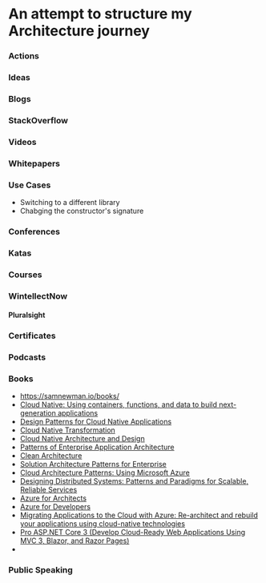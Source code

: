 # An attempt to structure my Architecture journey


### Actions



### Ideas



### Blogs


### StackOverflow


### Videos

### Whitepapers


### Use Cases
- Switching to a different library
- Chabging the constructor's signature

### Conferences



### Katas

### Courses


### WintellectNow


#### Pluralsight 



### Certificates

### Podcasts


 

### Books

- https://samnewman.io/books/
- [Cloud Native: Using containers, functions, and data to build next-generation applications](https://www.amazon.co.uk/Cloud-Native-Containers-Next-Generation-Applications/dp/1492053821/ref=sr_1_3?crid=186YVYVW2ON55&keywords=cloud-native&qid=1670995542&sprefix=cloud-native%2Caps%2C139&sr=8-3)
- [Design Patterns for Cloud Native Applications](https://www.amazon.co.uk/Design-Patterns-Cloud-Native-Applications/dp/1492090719/ref=sr_1_4?crid=186YVYVW2ON55&keywords=cloud-native&qid=1670995542&sprefix=cloud-native%2Caps%2C139&sr=8-4)
- [Cloud Native Transformation](https://www.amazon.co.uk/Cloud-Native-Transformation-Practical-Innovation/dp/1492048909/ref=sr_1_5?crid=186YVYVW2ON55&keywords=cloud-native&qid=1670995542&sprefix=cloud-native%2Caps%2C139&sr=8-5)
- [Cloud Native Architecture and Design](https://www.amazon.co.uk/Cloud-Native-Architecture-Design-Enterprise-Grade/dp/1484272250/ref=sr_1_12?crid=186YVYVW2ON55&keywords=cloud-native&qid=1670995542&sprefix=cloud-native%2Caps%2C139&sr=8-12)
- [Patterns of Enterprise Application Architecture](https://www.amazon.co.uk/Enterprise-Application-Architecture-Addison-Wesley-Signature/dp/0321127420/ref=sr_1_1?crid=1JKJXADG8VNEO&keywords=patterns+of+enterprise+application+architecture&qid=1691329517&sprefix=patterns+of+e%2Caps%2C207&sr=8-1)
- [Clean Architecture](https://www.amazon.co.uk/dp/0134494164/ref=sspa_dk_detail_1?psc=1&pd_rd_i=0134494164&pd_rd_w=xMR5k&content-id=amzn1.sym.84ea1bf1-65a8-4363-b8f5-f0df58cbb686&pf_rd_p=84ea1bf1-65a8-4363-b8f5-f0df58cbb686&pf_rd_r=VE243D5EGMBDXFP0N1T8&pd_rd_wg=MMPBW&pd_rd_r=3b7a51ea-dc62-4edd-bad7-40d0009eac7a&s=books&sp_csd=d2lkZ2V0TmFtZT1zcF9kZXRhaWw)
- [Solution Architecture Patterns for Enterprise](https://www.amazon.co.uk/Solution-Architecture-Patterns-Enterprise-Building/dp/1484289471/ref=sr_1_4?crid=1JKJXADG8VNEO&keywords=patterns+of+enterprise+application+architecture&qid=1691329517&sprefix=patterns+of+e%2Caps%2C207&sr=8-4)
- [Cloud Architecture Patterns: Using Microsoft Azure](https://www.amazon.com/Cloud-Architecture-Patterns-Using-Microsoft-ebook/dp/B009G8PYY4/ref=sr_1_1?crid=231FQPXZIPVNZ&keywords=Cloud+Architecture+Patterns%3A+Usi&qid=1691325764&s=books&sprefix=cloud+architecture+patterns+usi%2Cstripbooks-intl-ship%2C222&sr=1-1)
- [Designing Distributed Systems: Patterns and Paradigms for Scalable, Reliable Services](https://www.amazon.com/Designing-Distributed-Systems-Patterns-Paradigms/dp/1491983647/ref=sr_1_1?crid=2YHMR1Z3W3GT7&keywords=Designing+Distributed+Systems%3A+Patterns+and+Paradigms+for+Scalable%2C+Reliable+Services&qid=1691325717&s=books&sprefix=designing+distributed+systems+patterns+and+paradigms+for+scalable%2C+reliable+services%2Cstripbooks-intl-ship%2C225&sr=1-1)
- [Azure for Architects](https://www.amazon.com/Azure-Architects-scalable-high-availability-applications-ebook/dp/B08DCKS8QB/ref=d_pd_sim_sccl_1_5/143-0882487-2868360?pd_rd_w=g6oB9&content-id=amzn1.sym.5caf7ed1-cf3c-496d-a76f-00db8278e512&pf_rd_p=5caf7ed1-cf3c-496d-a76f-00db8278e512&pf_rd_r=XR44S271V1AQ256TWXN3&pd_rd_wg=A8Tq6&pd_rd_r=5d8eac98-afdc-41b6-99bb-fae6980ed223&pd_rd_i=B08DCKS8QB&psc=1)
- [Azure for Developers](https://www.amazon.com/Hands-Azure-Developers-ecosystems-containers-ebook/dp/B07GDGCX29/ref=d_pd_sim_sccl_1_4/143-0882487-2868360?pd_rd_w=g6oB9&content-id=amzn1.sym.5caf7ed1-cf3c-496d-a76f-00db8278e512&pf_rd_p=5caf7ed1-cf3c-496d-a76f-00db8278e512&pf_rd_r=XR44S271V1AQ256TWXN3&pd_rd_wg=A8Tq6&pd_rd_r=5d8eac98-afdc-41b6-99bb-fae6980ed223&pd_rd_i=B07GDGCX29&psc=1)
- [Migrating Applications to the Cloud with Azure: Re-architect and rebuild your applications using cloud-native technologies](https://www.amazon.com/Migrating-Applications-Cloud-Azure-Re-architect-ebook/dp/B081Z3VRMD)
- [Pro ASP.NET Core 3 (Develop Cloud-Ready Web Applications Using MVC 3, Blazor, and Razor Pages)](https://www.amazon.com/Pro-ASP-NET-Core-Cloud-Ready-Applications/dp/1484254392)
- 


### Public Speaking

